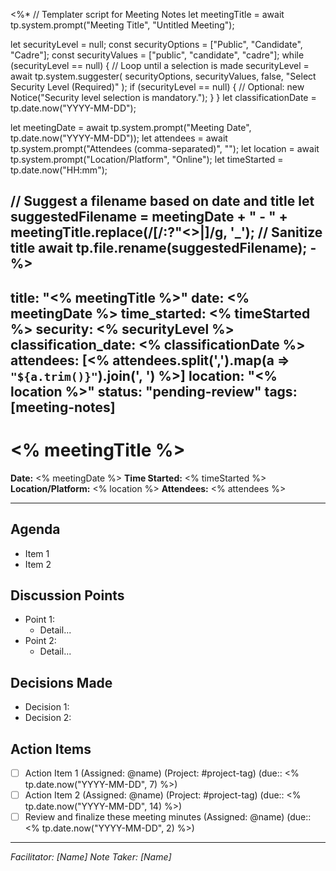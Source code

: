 <%*
// Templater script for Meeting Notes
let meetingTitle = await tp.system.prompt("Meeting Title", "Untitled Meeting");

let securityLevel = null;
const securityOptions = ["Public", "Candidate", "Cadre"];
const securityValues = ["public", "candidate", "cadre"];
while (securityLevel == null) { // Loop until a selection is made
    securityLevel = await tp.system.suggester(
        securityOptions, 
        securityValues, 
        false, 
        "Select Security Level (Required)"
    );
    if (securityLevel == null) {
        // Optional: new Notice("Security level selection is mandatory.");
    }
}
let classificationDate = tp.date.now("YYYY-MM-DD");

let meetingDate = await tp.system.prompt("Meeting Date", tp.date.now("YYYY-MM-DD"));
let attendees = await tp.system.prompt("Attendees (comma-separated)", "");
let location = await tp.system.prompt("Location/Platform", "Online");
let timeStarted = tp.date.now("HH:mm");

// Suggest a filename based on date and title
let suggestedFilename = meetingDate + " - " + meetingTitle.replace(/[\/:?"<>|]/g, '_'); // Sanitize title
await tp.file.rename(suggestedFilename);
-%>
---
title: "<% meetingTitle %>"
date: <% meetingDate %>
time_started: <% timeStarted %>
security: <% securityLevel %>
classification_date: <% classificationDate %>
attendees: [<% attendees.split(',').map(a => `"${a.trim()}"`).join(', ') %>]
location: "<% location %>"
status: "pending-review"
tags: [meeting-notes]
---

# <% meetingTitle %>

**Date:** <% meetingDate %>
**Time Started:** <% timeStarted %>
**Location/Platform:** <% location %>
**Attendees:** <% attendees %>

---

## Agenda

- Item 1
- Item 2

## Discussion Points

- Point 1:
  - Detail...
- Point 2:
  - Detail...

## Decisions Made

- Decision 1:
- Decision 2:

## Action Items

- [ ] Action Item 1 (Assigned: @name) (Project: #project-tag) (due:: <% tp.date.now("YYYY-MM-DD", 7) %>)
- [ ] Action Item 2 (Assigned: @name) (Project: #project-tag) (due:: <% tp.date.now("YYYY-MM-DD", 14) %>)
- [ ] Review and finalize these meeting minutes (Assigned: @name) (due:: <% tp.date.now("YYYY-MM-DD", 2) %>)

---
*Facilitator: [Name]*
*Note Taker: [Name]*
```
